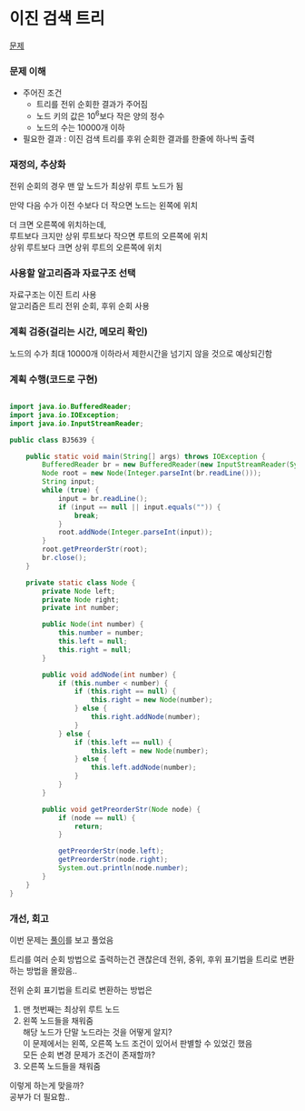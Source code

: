 # 이진 검색 트리
[문제](https://www.acmicpc.net/problem/5639)

### 문제 이해
- 주어진 조건  
  - 트리를 전위 순회한 결과가 주어짐  
  - 노드 키의 값은 10<sup>6</sup>보다 작은 양의 정수  
  - 노드의 수는 10000개 이하  
- 필요한 결과 : 이진 검색 트리를 후위 순회한 결과를 한줄에 하나씩 출력  

### 재정의, 추상화
전위 순회의 경우 맨 앞 노드가 최상위 루트 노드가 됨  

만약 다음 수가 이전 수보다 더 작으면 노드는 왼쪽에 위치  

더 크면 오른쪽에 위치하는데,  
루트보다 크지만 상위 루트보다 작으면 루트의 오른쪽에 위치  
상위 루트보다 크면 상위 루트의 오른쪽에 위치    

### 사용할 알고리즘과 자료구조 선택
자료구조는 이진 트리 사용  
알고리즘은 트리 전위 순회, 후위 순회 사용  

### 계획 검증(걸리는 시간, 메모리 확인)
노드의 수가 최대 10000개 이하라서 제한시간을 넘기지 않을 것으로 예상되긴함  

### 계획 수행(코드로 구현)
```java

import java.io.BufferedReader;
import java.io.IOException;
import java.io.InputStreamReader;

public class BJ5639 {

    public static void main(String[] args) throws IOException {
        BufferedReader br = new BufferedReader(new InputStreamReader(System.in));
        Node root = new Node(Integer.parseInt(br.readLine()));
        String input;
        while (true) {
            input = br.readLine();
            if (input == null || input.equals("")) {
                break;
            }
            root.addNode(Integer.parseInt(input));
        }
        root.getPreorderStr(root);
        br.close();
    }

    private static class Node {
        private Node left;
        private Node right;
        private int number;

        public Node(int number) {
            this.number = number;
            this.left = null;
            this.right = null;
        }

        public void addNode(int number) {
            if (this.number < number) {
                if (this.right == null) {
                    this.right = new Node(number);
                } else {
                    this.right.addNode(number);
                }
            } else {
                if (this.left == null) {
                    this.left = new Node(number);
                } else {
                    this.left.addNode(number);
                }
            }
        }

        public void getPreorderStr(Node node) {
            if (node == null) {
                return;
            }

            getPreorderStr(node.left);
            getPreorderStr(node.right);
            System.out.println(node.number);
        }
    }
}

```
### 개선, 회고
이번 문제는 [풀이](https://girawhale.tistory.com/59)를 보고 풀었음  

트리를 여러 순회 방법으로 출력하는건 괜찮은데
전위, 중위, 후위 표기법을 트리로 변환하는 방법을 몰랐음..  

전위 순회 표기법을 트리로 변환하는 방법은  
1. 맨 첫번째는 최상위 루트 노드  
2. 왼쪽 노드들을 채워줌  
해당 노드가 단말 노드라는 것을 어떻게 알지?  
이 문제에서는 왼쪽, 오른쪽 노드 조건이 있어서 판별할 수 있었긴 했음  
모든 순회 변경 문제가 조건이 존재할까?  
3. 오른쪽 노드들을 채워줌  

이렇게 하는게 맞을까?  
공부가 더 필요함..